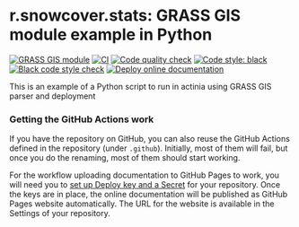 # r.snowcover.stats: GRASS GIS module example in Python

[![GRASS GIS module](https://img.shields.io/badge/GRASS%20GIS-module-%23009000)](https://grass.osgeo.org/)
[![CI](https://github.com/ninsbl/r.snowcover.stats/workflows/CI/badge.svg)](https://github.com/ninsbl/r.snowcover.stats/actions?query=workflow%3A%22CI%22)
[![Code quality check](https://github.com/ninsbl/r.snowcover.stats/workflows/Code%20quality%20check/badge.svg)](https://github.com/ninsbl/r.snowcover.stats/actions?query=workflow%3A%22Code%20quality%20check%22)
[![Code style: black](https://img.shields.io/badge/code%20style-black-000000.svg)](https://github.com/psf/black)
[![Black code style check](https://github.com/ninsbl/r.snowcover.stats/workflows/Black%20code%20style%20check/badge.svg)](https://github.com/ninsbl/r.snowcover.stats/actions?query=workflow%3A%22Black%20code%20style%20check%22)
[![Deploy online documentation](https://github.com/ninsbl/r.snowcover.stats/workflows/Deploy%20online%20documentation/badge.svg)](https://github.com/ninsbl/r.snowcover.stats/actions?query=workflow%3A%22Deploy%20online%20documentation%22)

This is an example of a Python script to run in actinia using GRASS GIS parser and deployment

### Getting the GitHub Actions work

If you have the repository on GitHub, you can also reuse the GitHub
Actions defined in the repository (under `.github`). Initially, most of
them will fail, but once you do the renaming, most of them should start
working.

For the workflow uploading documentation to GitHub Pages to
work, you will need you to
[set up Deploy key and a Secret](https://github.com/marketplace/actions/github-pages-action#1-add-ssh-deploy-key)
for your repository. Once the keys are in place, the online documentation
will be published as GitHub Pages website automatically.
The URL for the website is available in the Settings of your repository.
